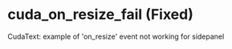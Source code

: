 # cuda_on_resize_fail  (Fixed)
  
CudaText: example of 
'on_resize' event not working for sidepanel
 
